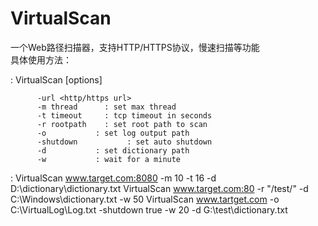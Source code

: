 # VirtualScan
一个Web路径扫描器，支持HTTP/HTTPS协议，慢速扫描等功能
<br/>
具体使用方法：

<Usage>: VirtualScan [options]


          -url <http/https url>
          -m thread      : set max thread
          -t timeout     : tcp timeout in seconds
          -r rootpath    : set root path to scan
          -o           : set log output path
          -shutdown           : set auto shutdown
          -d           : set dictionary path
          -w           : wait for a minute
<Example>:
          VirtualScan www.target.com:8080 -m 10 -t 16 -d D:\dictionary\dictionary.txt
          VirtualScan www.target.com:80 -r "/test/" -d C:\Windows\dictionary.txt -w 50
          VirtualScan www.tartget.com -o C:\VirtualLog\Log.txt -shutdown true -w 20 -d G:\test\dictionary.txt
